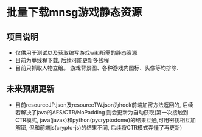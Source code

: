 # 批量下载mnsg游戏静态资源
## 项目说明
- 仅供用于测试以及获取编写游戏wiki所需的静态资源
- 目前为单线程下载, 后续可能更新多线程 
- 目前只抓取人物立绘。 游戏背景图、各种游戏内图标、头像等均排除.


## 未来预期更新
- 目前resourceJP.json及resourceTW.json为hook前端加密方法返回的, 后续若解决了java的AES/CTR/NoPadding 则会更新为自动获取(第一次接触到CTR模式, java(javax)和python(pycryptodome)的结果互通,可用密钥相互加解密, 但和前端js(crypto-js)的结果不同, 后续将CTR模式弄懂了再更新)
